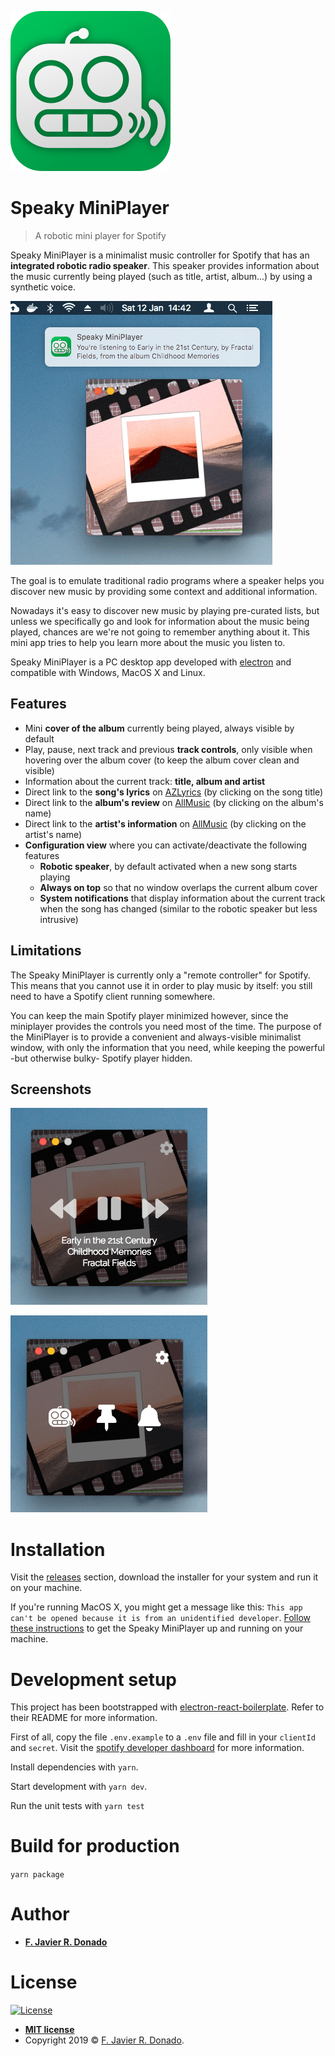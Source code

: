 ![Speaky MiniPlayer's Logo](https://github.com/fjrd84/speaky-miniplayer/raw/master/resources/icon.png)

# Speaky MiniPlayer

> A robotic mini player for Spotify

Speaky MiniPlayer is a minimalist music controller for Spotify that has an **integrated robotic radio speaker**. This speaker provides information about the music currently being played (such as title, artist, album...) by using a synthetic voice.

![Screenshot 01](https://github.com/fjrd84/speaky-miniplayer/raw/master/resources/screenshots/screenshot-01.png)

The goal is to emulate traditional radio programs where a speaker helps you discover new music by providing some context and additional information.

Nowadays it's easy to discover new music by playing pre-curated lists, but unless we specifically go and look for information about the music being played, chances are we're not going to remember anything about it. This mini app tries to help you learn more about the music you listen to.

Speaky MiniPlayer is a PC desktop app developed with [electron](https://electronjs.org/) and compatible with Windows, MacOS X and Linux.

## Features

- Mini **cover of the album** currently being played, always visible by default
- Play, pause, next track and previous **track controls**, only visible when hovering over the album cover (to keep the album cover clean and visible)
- Information about the current track: **title, album and artist**
- Direct link to the **song's lyrics** on [AZLyrics](https://www.azlyrics.com/) (by clicking on the song title)
- Direct link to the **album's review** on [AllMusic](https://www.allmusic.com/) (by clicking on the album's name)
- Direct link to the **artist's information** on [AllMusic](https://www.allmusic.com/) (by clicking on the artist's name)
- **Configuration view** where you can activate/deactivate the following features
  - **Robotic speaker**, by default activated when a new song starts playing
  - **Always on top** so that no window overlaps the current album cover
  - **System notifications** that display information about the current track when the song has changed (similar to the robotic speaker but less intrusive)

## Limitations

The Speaky MiniPlayer is currently only a "remote controller" for Spotify. This means that you cannot use it in order to play music by itself: you still need to have a Spotify client running somewhere.

You can keep the main Spotify player minimized however, since the miniplayer provides the controls you need most of the time. The purpose of the MiniPlayer is to provide a convenient and always-visible minimalist window, with only the information that you need, while keeping the powerful -but otherwise bulky- Spotify player hidden.

## Screenshots

![On Hover](https://github.com/fjrd84/speaky-miniplayer/raw/master/resources/screenshots/screenshot-02.png)

![Configuration View](https://github.com/fjrd84/speaky-miniplayer/raw/master/resources/screenshots/screenshot-03.png)

# Installation

Visit the [releases](https://github.com/fjrd84/speaky-miniplayer/releases) section, download the installer for your system and run it on your machine.

If you're running MacOS X, you might get a message like this: `This app can't be opened because it is from an unidentified developer`. [Follow these instructions](https://truefire.zendesk.com/hc/en-us/articles/200200566-Open-Program-from-Unidentified-Developer-Mac-) to get the Speaky MiniPlayer up and running on your machine.

# Development setup

This project has been bootstrapped with [electron-react-boilerplate](https://github.com/electron-react-boilerplate/electron-react-boilerplate). Refer to their README for more information.

First of all, copy the file `.env.example` to a `.env` file and fill in your `clientId` and `secret`. Visit the [spotify developer dashboard](https://developer.spotify.com/dashboard/applications) for more information.

Install dependencies with `yarn`.

Start development with `yarn dev`.

Run the unit tests with `yarn test`

# Build for production

`yarn package`

# Author

- [**F. Javier R. Donado**](https://www.jdonado.com)

# License

[![License](http://img.shields.io/:license-mit-blue.svg?style=flat-square)](http://badges.mit-license.org)

- **[MIT license](http://opensource.org/licenses/mit-license.php)**
- Copyright 2019 © <a href="https://www.jdonado.com" target="_blank">F. Javier R. Donado</a>.
